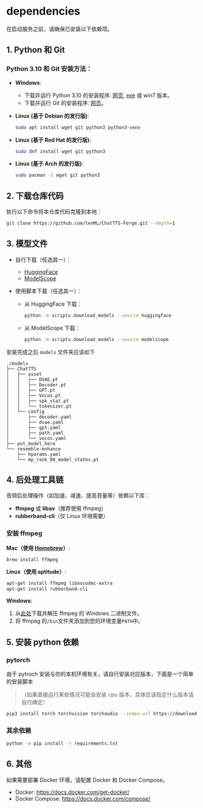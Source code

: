 # dependencies

在启动服务之前，请确保已安装以下依赖项。

## 1. Python 和 Git

### Python 3.10 和 Git 安装方法：

- **Windows**:

  - 下载并运行 Python 3.10 的安装程序: [网页](https://www.python.org/downloads/release/python-3106/), [exe](https://www.python.org/ftp/python/3.10.6/python-3.10.6-amd64.exe) 或 win7 版本。
  - 下载并运行 Git 的安装程序: [网页](https://git-scm.com/download/win)。

- **Linux (基于 Debian 的发行版)**:

  ```bash
  sudo apt install wget git python3 python3-venv
  ```

- **Linux (基于 Red Hat 的发行版)**:

  ```bash
  sudo dnf install wget git python3
  ```

- **Linux (基于 Arch 的发行版)**:
  ```bash
  sudo pacman -S wget git python3
  ```

## 2. 下载仓库代码

执行以下命令将本仓库代码克隆到本地：

```bash
git clone https://github.com/lenML/ChatTTS-Forge.git --depth=1
```

## 3. 模型文件

- 自行下载（任选其一）：

  - [HuggingFace](https://huggingface.co/2Noise/ChatTTS)
  - [ModelScope](https://modelscope.cn/models/pzc163/chatTTS/)

- 使用脚本下载（任选其一）：
  - 从 HuggingFace 下载：
    ```bash
    python -m scripts.download_models --source huggingface
    ```
  - 从 ModelScope 下载：
    ```bash
    python -m scripts.download_models --source modelscope
    ```

安装完成之后 `models` 文件夹应该如下

```
./models
├── ChatTTS
│   ├── asset
│   │   ├── DVAE.pt
│   │   ├── Decoder.pt
│   │   ├── GPT.pt
│   │   ├── Vocos.pt
│   │   ├── spk_stat.pt
│   │   └── tokenizer.pt
│   └── config
│       ├── decoder.yaml
│       ├── dvae.yaml
│       ├── gpt.yaml
│       ├── path.yaml
│       └── vocos.yaml
├── put_model_here
└── resemble-enhance
    ├── hparams.yaml
    └── mp_rank_00_model_states.pt
```

## 4. 后处理工具链

音频后处理操作（如加速、减速、提高音量等）依赖以下库：

- **ffmpeg** 或 **libav**（推荐使用 ffmpeg）
- **rubberband-cli**（仅 Linux 环境需要）

### 安装 ffmpeg

**Mac（使用 [Homebrew](http://brew.sh)）**:

```bash
brew install ffmpeg
```

**Linux（使用 aptitude）**:

```bash
apt-get install ffmpeg libavcodec-extra
apt-get install rubberband-cli
```

**Windows**:

1. 从[此处](https://www.gyan.dev/ffmpeg/builds/ffmpeg-git-full.7z)下载并解压 ffmpeg 的 Windows 二进制文件。
2. 将 ffmpeg 的`/bin`文件夹添加到您的环境变量`PATH`中。

## 5. 安装 python 依赖

### pytorch

由于 pytroch 安装与你的本机环境有关，请自行安装对应版本，下面是一个简单的安装脚本

> （如果直接运行某些情况可能会安装 cpu 版本，具体应该指定什么版本请自行确定）

```bash
pip3 install torch torchvision torchaudio --index-url https://download.pytorch.org/whl/cu121 -f https://mirror.sjtu.edu.cn/pytorch-wheels/torch_stable.html
```

### 其余依赖

```bash
python -m pip install -r requirements.txt
```

## 6. 其他

如果需要部署 Docker 环境，请配置 Docker 和 Docker Compose。

- Docker: https://docs.docker.com/get-docker/
- Docker Compose: https://docs.docker.com/compose/
